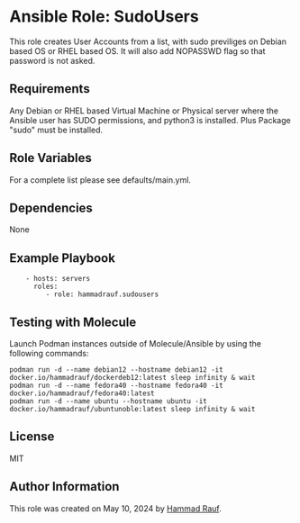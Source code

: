 Ansible Role: SudoUsers
=====================

This role creates User Accounts from a list, with sudo previliges on Debian based OS or RHEL based OS. It will also add NOPASSWD flag so that password is not asked.

Requirements
------------

Any Debian or RHEL based Virtual Machine or Physical server where the Ansible user has SUDO permissions, and python3 is installed. Plus Package "sudo" must be installed.

Role Variables
--------------

For a complete list please see defaults/main.yml.

Dependencies
------------

None

Example Playbook
----------------

```
    - hosts: servers
      roles:
         - role: hammadrauf.sudousers
```

Testing with Molecule
---------------------
Launch Podman instances outside of Molecule/Ansible by using the following commands:
```
podman run -d --name debian12 --hostname debian12 -it docker.io/hammadrauf/dockerdeb12:latest sleep infinity & wait
podman run -d --name fedora40 --hostname fedora40 -it docker.io/hammadrauf/fedora40:latest
podman run -d --name ubuntu --hostname ubuntu -it docker.io/hammadrauf/ubuntunoble:latest sleep infinity & wait
```

License
-------

MIT

Author Information
------------------

This role was created on May 10, 2024 by [Hammad Rauf](https://www.linkedin.com/in/hammadrauf/).